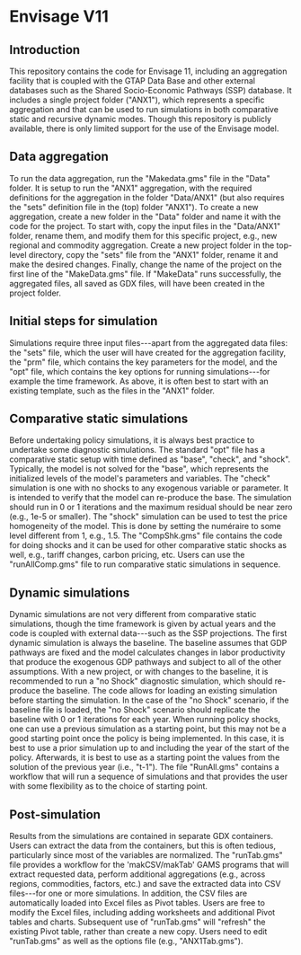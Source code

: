 # Envisage V11

## Introduction

This repository contains the code for Envisage 11, including an aggregation
facility that is coupled with the GTAP Data Base and other external databases
such as the Shared Socio-Economic Pathways (SSP) database. It includes a single
project folder ("ANX1"), which represents a specific aggregation and that
can be used to run simulations in both comparative static and recursive
dynamic modes. Though this repository is publicly available, there is
only limited support for the use of the Envisage model.

## Data aggregation
To run the data aggregation, run the "Makedata.gms" file in the "Data" folder.
It is setup to run the "ANX1" aggregation, with the required definitions
for the aggregation in the folder "Data/ANX1" (but also requires the "sets"
definition file in the (top) folder "ANX1"). To create a new aggregation, create
a new folder in the "Data" folder and name it with the  code for the project. To start with,
copy the input files in the "Data/ANX1" folder, rename them, and modify them for
this specific project, e.g., new regional and commodity aggregation. Create
a new project folder in the top-level directory, copy the "sets" file
from the "ANX1" folder, rename it and make the desired changes. Finally,
change the name of the project on the first line of the "MakeData.gms" file.
If "MakeData" runs successfully, the aggregated files, all saved as
GDX files, will have been created in the project folder.

## Initial steps for simulation

Simulations require three input files---apart from the aggregated data
files: the "sets" file, which the user will have created for the
aggregation facility, the "prm" file, which contains the key parameters
for the model, and the "opt" file, which contains the key options for
running simulations---for example the time framework. As above, it
is often best to start with an existing template, such as the files
in the "ANX1" folder.

## Comparative static simulations

Before undertaking policy simulations, it is always best practice
to undertake some diagnostic simulations. The standard "opt" file
has a comparative static setup with time defined as "base", "check",
and "shock". Typically, the model is not solved for the "base", which
represents the initialized levels of the model's parameters and
variables. The "check" simulation is one with no shocks to any
exogenous variable or parameter. It is intended to verify that the
model can re-produce the base. The simulation should run in 0 or 1
iterations and the maximum residual should be near zero (e.g., 1e-5 or smaller).
The "shock" simulation can be used to test the price homogeneity of
the model. This is done by setting the numéraire to some level different
from 1, e.g., 1.5. The "CompShk.gms" file contains the code for doing shocks
and it can be used for other comparative static shocks as well, e.g., tariff changes, carbon
pricing, etc. Users can use the "runAllComp.gms" file to run comparative
static simulations in sequence.

## Dynamic simulations

Dynamic simulations are not very different from comparative static simulations, though
the time framework is given by actual years and the code is coupled
with external data---such as the SSP projections. The first dynamic
simulation is always the baseline. The baseline assumes that GDP
pathways are fixed and the model calculates changes in labor productivity
that produce the exogenous GDP pathways and subject to all of the
other assumptions. With a new project, or with changes to the baseline,
it is recommended to run a "no Shock" diagnostic simulation, which should re-produce
the baseline. The code allows for loading an existing simulation
before starting the simulation. In the case of the "no Shock" scenario, if
the baseline file is loaded, the "no Shock" scenario should replicate
the baseline with 0 or 1 iterations for each year. When running policy shocks, one
can use a previous simulation as a starting point, but this may not be 
a good starting point once the policy is being implemented. In this case,
it is best to use a prior simulation up to and including the year
of the start of the policy. Afterwards, it is best to use as a starting
point the values from the solution of the previous year (i.e., "t-1").
The file "RunAll.gms" contains a workflow that will run a sequence of
simulations and that provides the user with some flexibility as to the
choice of starting point.

##  Post-simulation

Results from the simulations are contained in separate GDX containers. Users can
extract the data from the containers, but this is often tedious, particularly
since most of the variables are normalized. The "runTab.gms" file provides
a workflow for the 'makCSV/makTab' GAMS programs that will extract
requested data, perform additional aggregations (e.g., across regions,
commodities, factors, etc.) and save the extracted data into CSV files---for one or more simulations. In
addition, the CSV files are automatically loaded into Excel files as Pivot tables.
Users are free to modify the Excel files, including adding worksheets
and additional Pivot tables and charts. Subsequent use of "runTab.gms" will
"refresh" the existing Pivot table, rather than create a new copy. Users
need to edit "runTab.gms" as well as the options file (e.g., "ANX1Tab.gms").
